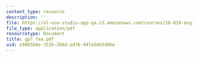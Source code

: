 ```yaml
---
content_type: resource
description: ''
file: https://ol-ocw-studio-app-qa.s3.amazonaws.com/courses/16-810-engineering-design-and-rapid-prototyping-january-iap-2005/e9865b8e353b266dad7b94fa5de540be_gp7_fea.pdf
file_type: application/pdf
resourcetype: Document
title: gp7_fea.pdf
uid: e9865b8e-353b-266d-ad7b-94fa5de540be
---
```

